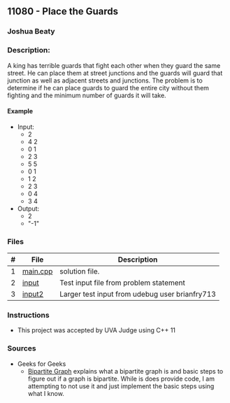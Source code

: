 ## 11080 - Place the Guards
### Joshua Beaty
### Description:

A king has terrible guards that fight each other when they guard the same street. He can place them at street junctions and the guards will guard that junction as well as adjacent streets and junctions. The problem is to determine if he can place guards to guard the entire city without them fighting and the minimum number of guards it will take.

#### Example

- Input: 
    - 2
    - 4 2
    - 0 1
    - 2 3
    - 5 5
    - 0 1
    - 1 2
    - 2 3
    - 0 4
    - 3 4
- Output: 
    - 2
    - "-1"

### Files

|   #   | File                       | Description                                                |
| :---: | -------------------------- | ---------------------------------------------------------- |
|   1   | [main.cpp](./main.cpp)     | solution file.                                             |
|   2   | [input](./input)           | Test input file from problem statement                     |
|   3   | [input2](./input2)         | Larger test input from udebug user brianfry713             |


### Instructions

- This project was accepted by UVA Judge using C++ 11

### Sources

- Geeks for Geeks
    - [Bipartite Graph](https://www.geeksforgeeks.org/bipartite-graph/) explains what a bipartite graph is and basic steps
    to figure out if a graph is bipartite. While is does provide code, I am attempting to not use it and just implement 
    the basic steps using what I know.